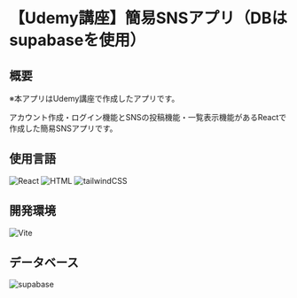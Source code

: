 # 【Udemy講座】簡易SNSアプリ（DBはsupabaseを使用）

## 概要
※本アプリはUdemy講座で作成したアプリです。

アカウント作成・ログイン機能とSNSの投稿機能・一覧表示機能があるReactで作成した簡易SNSアプリです。

## 使用言語
<p>
  <img src="https://img.shields.io/badge/React-20232A?style=for-the-badge&logo=react&logoColor=61DAFB" alt="React" />
  <img src="https://img.shields.io/badge/HTML-E34F26?style=for-the-badge&logo=html5&logoColor=white" alt="HTML" />
  <img src="https://img.shields.io/badge/tailwindCSS-38B2AC?style=for-the-badge&logo=tailwind-css&logoColor=white" alt="tailwindCSS" />
</p>

## 開発環境
<p>
  <img src="https://img.shields.io/badge/Vite-646CFF?style=for-the-badge&logo=vite&logoColor=white" alt="Vite" />
</p>

## データベース
<p>
  <img src="https://img.shields.io/badge/supabase-3ECF8E?style=for-the-badge&logo=supabase&logoColor=white" alt="supabase" />
</p>
